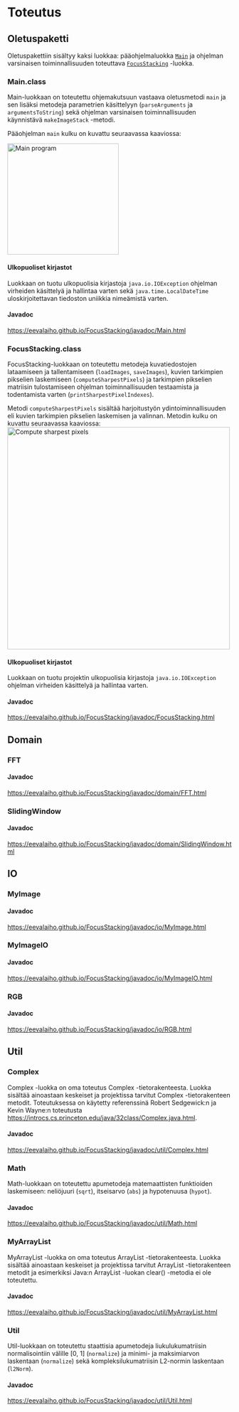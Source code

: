 # Toteutus

## Oletuspaketti

Oletuspakettiin sisältyy kaksi luokkaa: pääohjelmaluokka <a href="#Main">```Main```</a> ja ohjelman varsinaisen toiminnallisuuden toteuttava <a href="#FocusStacking">```FocusStacking```</a> -luokka. 

<a name="Main"></a>
### Main.class

Main-luokkaan on toteutettu ohjemakutsuun vastaava oletusmetodi ```main``` ja sen lisäksi metodeja parametrien käsittelyyn (```parseArguments``` ja ```argumentsToString```) sekä ohjelman varsinaisen toiminnallisuuden käynnistävä ```makeImageStack``` -metodi. 

Pääohjelman ```main``` kulku on kuvattu seuraavassa kaaviossa:

<a name="paaohjelma"></a>
<img src="./diagrams/main.png" alt="Main program" width="250px"/>

#### Ulkopuoliset kirjastot

Luokkaan on tuotu ulkopuolisia kirjastoja ```java.io.IOException``` ohjelman virheiden käsittelyä ja hallintaa varten  sekä ```java.time.LocalDateTime``` uloskirjoitettavan tiedoston uniikkia nimeämistä varten.

#### Javadoc

https://eevalaiho.github.io/FocusStacking/javadoc/Main.html

<a name="FocusStacking"></a>
### FocusStacking.class

FocusStacking-luokkaan on toteutettu metodeja kuvatiedostojen lataamiseen ja tallentamiseen (```loadImages```, ```saveImages```), kuvien tarkimpien pikselien laskemiseen (```computeSharpestPixels```) ja tarkimpien pikselien matriisin tulostamiseen ohjelman toiminnallisuuden testaamista ja todentamista varten (```printSharpestPixelIndexes```).

Metodi ```computeSharpestPixels``` sisältää harjoitustyön ydintoiminnallisuuden eli kuvien tarkimpien pikselien laskemisen ja valinnan. Metodin kulku on kuvattu seuraavassa kaaviossa:
<a name="tarkimman"></a>
<img src="./diagrams/sharpest.png" alt="Compute sharpest pixels" width="500px"/>

#### Ulkopuoliset kirjastot

Luokkaan on tuotu projektin ulkopuolisia kirjastoja ```java.io.IOException``` ohjelman virheiden käsittelyä ja hallintaa varten.

#### Javadoc

https://eevalaiho.github.io/FocusStacking/javadoc/FocusStacking.html

## Domain

### FFT

#### Javadoc

https://eevalaiho.github.io/FocusStacking/javadoc/domain/FFT.html

### SlidingWindow

#### Javadoc

https://eevalaiho.github.io/FocusStacking/javadoc/domain/SlidingWindow.html

## IO

### MyImage

#### Javadoc

https://eevalaiho.github.io/FocusStacking/javadoc/io/MyImage.html

### MyImageIO

#### Javadoc

https://eevalaiho.github.io/FocusStacking/javadoc/io/MyImageIO.html


### RGB

#### Javadoc

https://eevalaiho.github.io/FocusStacking/javadoc/io/RGB.html


## Util

### Complex

Complex -luokka on oma toteutus Complex -tietorakenteesta. Luokka sisältää ainoastaan keskeiset ja projektissa tarvitut Complex -tietorakenteen metodit. Toteutuksessa on käytetty referenssinä Robert Sedgewick:n ja Kevin Wayne:n toteutusta https://introcs.cs.princeton.edu/java/32class/Complex.java.html. 

#### Javadoc

https://eevalaiho.github.io/FocusStacking/javadoc/util/Complex.html

### Math

Math-luokkaan on toteutettu apumetodeja matemaattisten funktioiden laskemiseen: neliöjuuri (```sqrt```), itseisarvo  (```abs```) ja hypotenuusa (```hypot```). 

#### Javadoc

https://eevalaiho.github.io/FocusStacking/javadoc/util/Math.html

### MyArrayList

MyArrayList -luokka on oma toteutus ArrayList -tietorakenteesta. Luokka sisältää ainoastaan keskeiset ja projektissa tarvitut ArrayList -tietorakenteen metodit ja esimerkiksi Java:n ArrayList -luokan clear() -metodia ei ole toteutettu. 

#### Javadoc

https://eevalaiho.github.io/FocusStacking/javadoc/util/MyArrayList.html

### Util

Util-luokkaan on toteutettu staattisia apumetodeja liukulukumatriisin normalisointiin välille \[0, 1] (```normalize```) ja minimi- ja maksimiarvon laskentaan (```normalize```) sekä kompleksilukumatriisin L2-normin laskentaan (```l2Norm```). 

#### Javadoc

https://eevalaiho.github.io/FocusStacking/javadoc/util/Util.html
